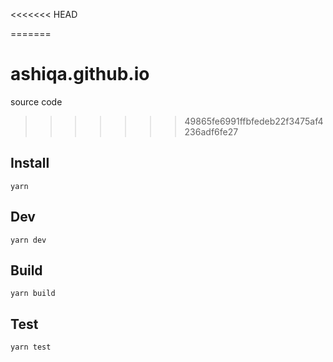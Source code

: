 <<<<<<< HEAD

=======
# ashiqa.github.io

source code
>>>>>>> 49865fe6991ffbfedeb22f3475af4236adf6fe27

## Install

`yarn`

## Dev

`yarn dev`

## Build

`yarn build`

## Test

`yarn test`
